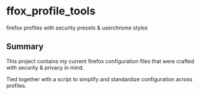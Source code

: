 # ffox_profile_tools

firefox profiles with security presets &amp; userchrome styles

## Summary

This project contains my current firefox configuration files that were crafted with security & privacy in mind.

Tied together with a script to simplify and standardize configuration across profiles.
